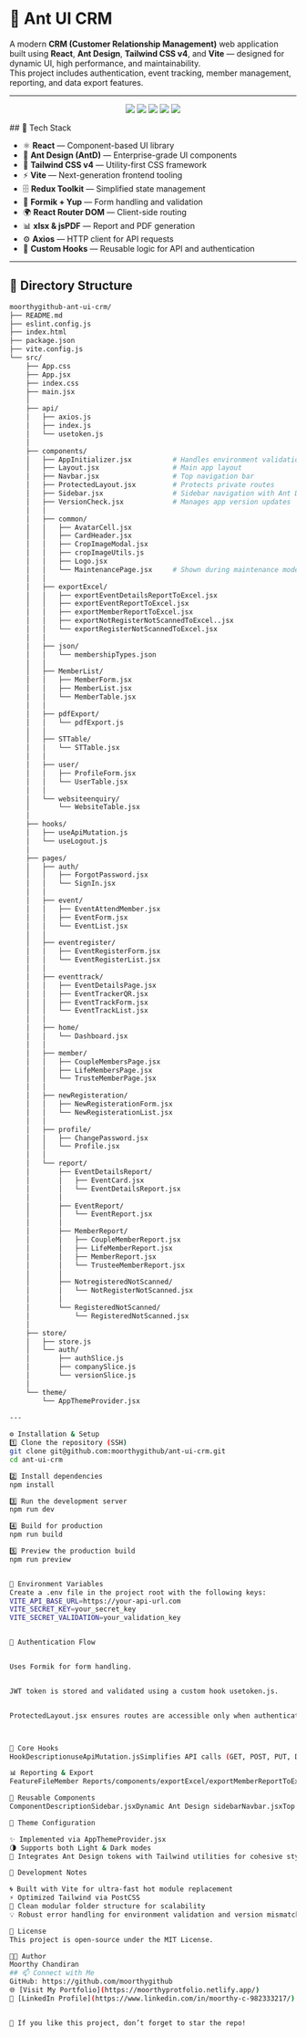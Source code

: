 # 🚀 Ant UI CRM

A modern **CRM (Customer Relationship Management)** web application built using **React**, **Ant Design**, **Tailwind CSS v4**, and **Vite** — designed for dynamic UI, high performance, and maintainability.  
This project includes authentication, event tracking, member management, reporting, and data export features.

---
<p align="center">
  <img src="https://img.shields.io/badge/React-18.2.0-blue?logo=react" />
  <img src="https://img.shields.io/badge/Vite-5.0-purple?logo=vite" />
  <img src="https://img.shields.io/badge/Ant%20Design-UI-red?logo=antdesign" />
  <img src="https://img.shields.io/badge/TailwindCSS-v4.0-06B6D4?logo=tailwindcss" />
  <img src="https://img.shields.io/badge/License-MIT-green" />
</p>
## 🧱 Tech Stack

- ⚛️ **React** — Component-based UI library
- 🧩 **Ant Design (AntD)** — Enterprise-grade UI components
- 🎨 **Tailwind CSS v4** — Utility-first CSS framework
- ⚡ **Vite** — Next-generation frontend tooling
- 🗄️ **Redux Toolkit** — Simplified state management
- 🔐 **Formik + Yup** — Form handling and validation
- 🌍 **React Router DOM** — Client-side routing
- 📊 **xlsx & jsPDF** — Report and PDF generation
- ⚙️ **Axios** — HTTP client for API requests
- 🧠 **Custom Hooks** — Reusable logic for API and authentication

---

## 📁 Directory Structure

```bash
moorthygithub-ant-ui-crm/
├── README.md
├── eslint.config.js
├── index.html
├── package.json
├── vite.config.js
└── src/
    ├── App.css
    ├── App.jsx
    ├── index.css
    ├── main.jsx
    │
    ├── api/
    │   ├── axios.js
    │   ├── index.js
    │   └── usetoken.js
    │
    ├── components/
    │   ├── AppInitializer.jsx          # Handles environment validation & version check
    │   ├── Layout.jsx                  # Main app layout
    │   ├── Navbar.jsx                  # Top navigation bar
    │   ├── ProtectedLayout.jsx         # Protects private routes
    │   ├── Sidebar.jsx                 # Sidebar navigation with Ant Design menu
    │   ├── VersionCheck.jsx            # Manages app version updates
    │   │
    │   ├── common/
    │   │   ├── AvatarCell.jsx
    │   │   ├── CardHeader.jsx
    │   │   ├── CropImageModal.jsx
    │   │   ├── cropImageUtils.js
    │   │   ├── Logo.jsx
    │   │   └── MaintenancePage.jsx     # Shown during maintenance mode
    │   │
    │   ├── exportExcel/
    │   │   ├── exportEventDetailsReportToExcel.jsx
    │   │   ├── exportEventReportToExcel.jsx
    │   │   ├── exportMemberReportToExcel.jsx
    │   │   ├── exportNotRegisterNotScannedToExcel..jsx
    │   │   └── exportRegisterNotScannedToExcel.jsx
    │   │
    │   ├── json/
    │   │   └── membershipTypes.json
    │   │
    │   ├── MemberList/
    │   │   ├── MemberForm.jsx
    │   │   ├── MemberList.jsx
    │   │   └── MemberTable.jsx
    │   │
    │   ├── pdfExport/
    │   │   └── pdfExport.js
    │   │
    │   ├── STTable/
    │   │   └── STTable.jsx
    │   │
    │   ├── user/
    │   │   ├── ProfileForm.jsx
    │   │   └── UserTable.jsx
    │   │
    │   └── websiteenquiry/
    │       └── WebsiteTable.jsx
    │
    ├── hooks/
    │   ├── useApiMutation.js
    │   └── useLogout.js
    │
    ├── pages/
    │   ├── auth/
    │   │   ├── ForgotPassword.jsx
    │   │   └── SignIn.jsx
    │   │
    │   ├── event/
    │   │   ├── EventAttendMember.jsx
    │   │   ├── EventForm.jsx
    │   │   └── EventList.jsx
    │   │
    │   ├── eventregister/
    │   │   ├── EventRegisterForm.jsx
    │   │   └── EventRegisterList.jsx
    │   │
    │   ├── eventtrack/
    │   │   ├── EventDetailsPage.jsx
    │   │   ├── EventTrackerQR.jsx
    │   │   ├── EventTrackForm.jsx
    │   │   └── EventTrackList.jsx
    │   │
    │   ├── home/
    │   │   └── Dashboard.jsx
    │   │
    │   ├── member/
    │   │   ├── CoupleMembersPage.jsx
    │   │   ├── LifeMembersPage.jsx
    │   │   └── TrusteMemberPage.jsx
    │   │
    │   ├── newRegisteration/
    │   │   ├── NewRegisterationForm.jsx
    │   │   └── NewRegisterationList.jsx
    │   │
    │   ├── profile/
    │   │   ├── ChangePassword.jsx
    │   │   └── Profile.jsx
    │   │
    │   └── report/
    │       ├── EventDetailsReport/
    │       │   ├── EventCard.jsx
    │       │   └── EventDetailsReport.jsx
    │       │
    │       ├── EventReport/
    │       │   └── EventReport.jsx
    │       │
    │       ├── MemberReport/
    │       │   ├── CoupleMemberReport.jsx
    │       │   ├── LifeMemberReport.jsx
    │       │   ├── MemberReport.jsx
    │       │   └── TrusteeMemberReport.jsx
    │       │
    │       ├── NotregisteredNotScanned/
    │       │   └── NotRegisterNotScanned.jsx
    │       │
    │       └── RegisteredNotScanned/
    │           └── RegisteredNotScanned.jsx
    │
    ├── store/
    │   ├── store.js
    │   └── auth/
    │       ├── authSlice.js
    │       ├── companySlice.js
    │       └── versionSlice.js
    │
    └── theme/
        └── AppThemeProvider.jsx
        
---

⚙️ Installation & Setup
1️⃣ Clone the repository (SSH)
git clone git@github.com:moorthygithub/ant-ui-crm.git
cd ant-ui-crm

2️⃣ Install dependencies
npm install

3️⃣ Run the development server
npm run dev

4️⃣ Build for production
npm run build

5️⃣ Preview the production build
npm run preview


🔑 Environment Variables
Create a .env file in the project root with the following keys:
VITE_API_BASE_URL=https://your-api-url.com
VITE_SECRET_KEY=your_secret_key
VITE_SECRET_VALIDATION=your_validation_key


🔐 Authentication Flow


Uses Formik for form handling.


JWT token is stored and validated using a custom hook usetoken.js.


ProtectedLayout.jsx ensures routes are accessible only when authenticated.



🧠 Core Hooks
HookDescriptionuseApiMutation.jsSimplifies API calls (GET, POST, PUT, DELETE).useLogout.jsClears auth data and logs the user out securely.

📊 Reporting & Export
FeatureFileMember Reports/components/exportExcel/exportMemberReportToExcel.jsxEvent Reports/components/exportExcel/exportEventReportToExcel.jsxAttendance Tracking/pages/eventtrack/EventTrackList.jsxPDF Export/components/pdfExport/pdfExport.js

🧩 Reusable Components
ComponentDescriptionSidebar.jsxDynamic Ant Design sidebarNavbar.jsxTop navigation bar with profile menuAppInitializer.jsxValidates environment & handles maintenance redirectionCropImageModal.jsxImage cropper for uploading user photosMaintenancePage.jsxDisplayed when environment fails validation

🎨 Theme Configuration

✨ Implemented via AppThemeProvider.jsx
🌗 Supports both Light & Dark modes
🎨 Integrates Ant Design tokens with Tailwind utilities for cohesive styling

🧰 Development Notes

🌀 Built with Vite for ultra-fast hot module replacement
⚡ Optimized Tailwind via PostCSS
📁 Clean modular folder structure for scalability
💡 Robust error handling for environment validation and version mismatches

📜 License
This project is open-source under the MIT License.

👨‍💻 Author
Moorthy Chandiran
## 📫 Connect with Me
GitHub: https://github.com/moorthygithub
🌐 [Visit My Portfolio](https://moorthyprotfolio.netlify.app/)
💼 [LinkedIn Profile](https://www.linkedin.com/in/moorthy-c-982333217/)


🌟 If you like this project, don’t forget to star the repo!


